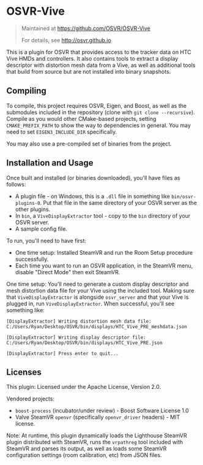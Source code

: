 # OSVR-Vive
> Maintained at <https://github.com/OSVR/OSVR-Vive>
>
> For details, see <http://osvr.github.io>

This is a plugin for OSVR that provides access to the tracker data on HTC Vive HMDs and controllers. It also contains tools to extract a display descriptor with distortion mesh data from a Vive, as well as additional tools that build from source but are not installed into binary snapshots.

## Compiling

To compile, this project requires OSVR, Eigen, and Boost, as well as the submodules included in the repository (clone with `git clone --recursive`). Compile as you would other CMake-based projects, setting `CMAKE_PREFIX_PATH` to show the way to dependencies in general. You may need to set `EIGEN3_INCLUDE_DIR` specifically.

You may also use a pre-compiled set of binaries from the project.

## Installation and Usage
Once built and installed (or binaries downloaded), you'll have files as follows:
- A plugin file - on Windows, this is a `.dll` file in something like `bin/osvr-plugins-0`. Put that file in the same directory of your OSVR server as the other plugins.
- In `bin`, a `ViveDisplayExtractor` tool - copy to the `bin` directory of your OSVR server.
- A sample config file.

To run, you'll need to have first:

- One time setup: Installed SteamVR and run the Room Setup procedure successfully.
- Each time you want to run an OSVR application, in the SteamVR menu, disable "Direct Mode" then exit SteamVR.

One time setup: You'll need to generate a custom display descriptor and mesh distortion data file for your Vive using the included tool. Making sure that `ViveDisplayExtractor` is alongside `osvr_server` and that your Vive is plugged in, run `ViveDisplayExtractor`. When successful, you'll see something like:

```
[DisplayExtractor] Writing distortion mesh data file:
C:/Users/Ryan/Desktop/OSVR/bin/displays/HTC_Vive_PRE_meshdata.json

[DisplayExtractor] Writing display descriptor file:
C:/Users/Ryan/Desktop/OSVR/bin/displays/HTC_Vive_PRE.json

[DisplayExtractor] Press enter to quit...
```


## Licenses
This plugin: Licensed under the Apache License, Version 2.0.

Vendored projects:
- `boost-process` (incubator/under review) - Boost Software License 1.0
- Valve SteamVR `openvr` (specifically `openvr_driver` headers) - MIT license.

Note: At runtime, this plugin dynamically loads the Lighthouse SteamVR plugin distributed with SteamVR, runs the `vrpathreg` tool included with SteamVR and parses its output, as well as loads some SteamVR configuration settings (room calibration, etc) from JSON files.
